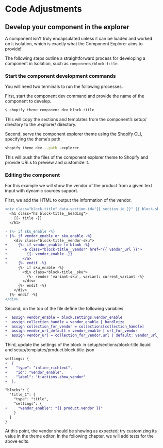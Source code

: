 # Code Adjustments

## Develop your component in the explorer

A component isn't truly encapsulated unless it can be loaded and worked on it isolation, which is exactly what the Component Explorer aims to provide!

The following steps outline a straightforward process for developing a component in Isolation, such as `components/block-title`.

### Start the component development commands

You will need two terminals to run the following processes.

First, start the component dev command and provide the name of the component to develop.

```bash
$ shopify theme component dev block-title
```

This will copy the sections and templates from the component’s setup/ directory to the .explorer/ directory.

Second, serve the component explorer theme using the Shopify CLI, specifying the theme’s path.

```bash
shopify theme dev --path .explorer
```

This will push the files of the component explorer theme to Shopify and provide URLs to preview and customize it.

### Editing the component

For this example we will show the vendor of the product from a given text input with dynamic sources support.

First, we add the HTML to output the information of the vendor.

```diff
<div class="block-title" data-section-id="{{ section.id }}" {{ block.shopify_attributes }}>
  <h1 class="h2 block-title__heading">
    {{- title -}}
  </h1>

- {%- if sku_enable -%}
+ {%- if vendor_enable or sku_enable -%}
    <div class="block-title__vendor-sku">
+     {%- if vendor_enable != blank -%}
+       <a class="block-title__vendor" href="{{ vendor_url }}">
+         {{- vendor_enable -}}
+       </a>
+     {%- endif -%}
      {%- if sku_enable -%}
        <div class="block-title__sku">
          {%- render 'variant-sku', variant: current_variant -%}
        </div>
      {%- endif -%}
    </div>
  {%- endif -%}
</div>
```

Second, on the top of the file define the following variables.

```diff
+  assign vendor_enable = block.settings.vendor_enable
+  assign collection_handle = vendor_enable | handleize
+  assign collection_for_vendor = collections[collection_handle]
+  assign vendor_url_default = vendor_enable | url_for_vendor
+  assign vendor_url = collection_for_vendor.url | default: vendor_url_default
```

Third, update the settings of the block in setup/sections/block-title.liquid and setup/templates/product.block.title-json

```diff
settings: {
+  {
+    "type": "inline_richtext",
+    "id": "vendor_enable",
+    "label": "t:actions.show_vendor"
+  },
```

```diff
"blocks": {
  "title_1": {
    "type": "title",
    "settings": {
+     "vendor_enable": "{{ product.vendor }}"
    }
  }
}

```

At this point, the vendor should be showing as expected; try customizing its value in the theme editor. In the following chapter, we will add tests for the above edits.

